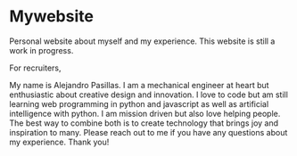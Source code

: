 # Mywebsite
Personal website about myself and my experience. 
This website is still a work in progress.

For recruiters, 

My name is Alejandro Pasillas.
I am a mechanical engineer at heart but enthusiastic about creative design and innovation. 
I love to code but am still learning web programming in python and javascript as well as artificial intelligence with python.
I am mission driven but also love helping people. The best way to combine both is to create technology that brings joy and inspiration to many.
Please reach out to me if you have any questions about my experience.
Thank you!
